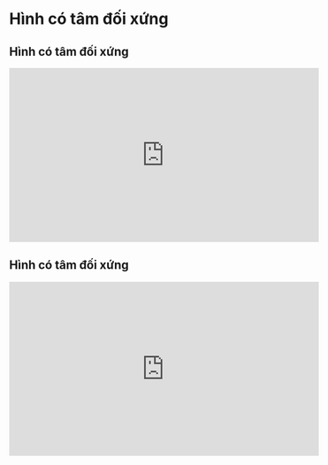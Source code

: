 # Hình có tâm đối xứng
## Hình có tâm đối xứng
<iframe width="560" height="315" src="https://www.youtube.com/embed/7pxVRzrFgOQ?si=zXtU05uMRMFXmu-v" title="YouTube video player" frameborder="0" allow="accelerometer; autoplay; clipboard-write; encrypted-media; gyroscope; picture-in-picture; web-share" referrerpolicy="strict-origin-when-cross-origin" allowfullscreen></iframe>

## Hình có tâm đối xứng
<iframe width="560" height="315" src="https://www.youtube.com/embed/HKkQfZ-rc9M?si=XzskOrGz-rmIAQ5N" title="YouTube video player" frameborder="0" allow="accelerometer; autoplay; clipboard-write; encrypted-media; gyroscope; picture-in-picture; web-share" referrerpolicy="strict-origin-when-cross-origin" allowfullscreen></iframe>



